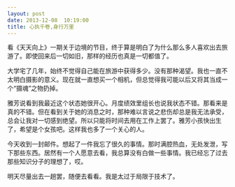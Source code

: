 ```yaml
---
layout: post
date: 2013-12-08  10:19:00
title: 心执千卷,身行万里
---
```


<p>
看《天天向上》一期关于边境的节目，终于算是明白了为什么那么多人喜欢出去旅游了。即使回来后一切如旧，那样的经历也真是一切都值了。

大学宅了几年，始终不觉得自己能在旅游中获得多少。没有那种渴望。我也一直不太明白摄影的意义。现在就一直想买一个相机，但总觉得我可能以后又将其当成一个“摄魂”之物扔掉。

雅芳说看到我最近这个状态她很开心。月度绩效里组长也说我状态不错。那看来是真的不错。但在看到关于她的消息之时，那种难以言说之悲伤却总是我无法承受，总会让我对一切感到绝望。所以只能将时间去用在工作上罢了。雅芳小孩快出生了，希望是个女孩吧。这样我也多了一个关心的人。

今天收到一封邮件。想起了一件我忘了很久的事情。那时满腔热血，无处发泄，写下那些东西。居然有一个人愿意去看，我总算没有白做一些事情。我已经忘了过去那些知识分子的理想了，哎。

明天尽量出去一趟罢，随便去看看。我是太过于局限于技术了。

</p>
